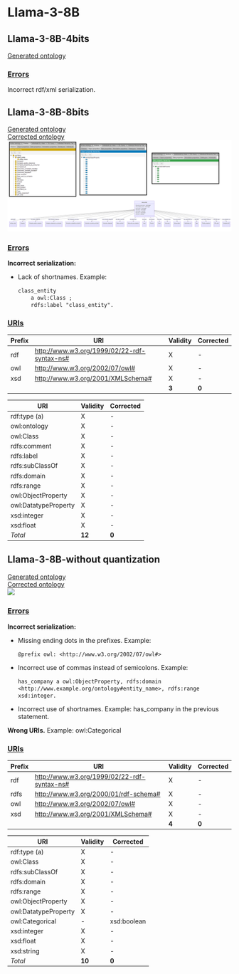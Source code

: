 # Llama-3-8B

## Llama-3-8B-4bits

[Generated ontology](./4bits_ontology.txt)


### [Errors](./ontology_4bits_notes.txt)

Incorrect rdf/xml serialization.



## Llama-3-8B-8bits

[Generated ontology](./8bits_ontology.txt)
<br>
[Corrected ontology](./8bits_ontology_corrected.txt)
<br>
![](./8bits_ontology_corrected.png)


### [Errors](./ontology_8bits_notes.txt)

**Incorrect serialization:**
-   Lack of shortnames. Example:
    ```
    class_entity
        a owl:Class ;
        rdfs:label "class_entity".
    ```

### [URIs](./8bits_ontology_URIs.xlsx)

| Prefix | URI                                           | Validity | Corrected |
|--------|-----------------------------------------------|----------|-----------|
| rdf    | http://www.w3.org/1999/02/22-rdf-syntax-ns#   | X        | -         |
| owl    | http://www.w3.org/2002/07/owl#                | X        | -         |
| xsd    | http://www.w3.org/2001/XMLSchema#             | X        | -         |
|        |                                               | **3**    | **0**     |


| URI                  | Validity | Corrected            |
|----------------------|----------|----------------------|
| rdf:type (a)         | X        | -                    |
| owl:ontology         | X        | -                    |
| owl:Class            | X        | -                    |
| rdfs:comment         | X        | -                    |
| rdfs:label           | X        | -                    |
| rdfs:subClassOf      | X        | -                    |
| rdfs:domain          | X        | -                    |
| rdfs:range           | X        | -                    |
| owl:ObjectProperty   | X        | -                    |
| owl:DatatypeProperty | X        | -                    |
| xsd:integer          | X        | -                    |
| xsd:float            | X        | -                    |
| *Total*              | **12**   | **0**                |



## Llama-3-8B-without quantization

[Generated ontology](./ontology.txt)
<br>
[Corrected ontology](./ontology_corrected.txt)
<br>
![](./ontology_corrected.png)


### [Errors](./ontology_8bits_notes.txt)

**Incorrect serialization:**
-   Missing ending dots in the prefixes. Example:
    ```
    @prefix owl: <http://www.w3.org/2002/07/owl#>
    ```

-   Incorrect use of commas instead of semicolons. Example:
    ```
    has_company a owl:ObjectProperty, rdfs:domain <http://www.example.org/ontology#entity_name>, rdfs:range xsd:integer.
    ```

-   Incorrect use of shortnames. Example: has_company in the previous statement.

**Wrong URIs.** Example: owl:Categorical


### [URIs](./8bits_ontology_URIs.xlsx)

| Prefix | URI                                           | Validity | Corrected |
|--------|-----------------------------------------------|----------|-----------|
| rdf    | http://www.w3.org/1999/02/22-rdf-syntax-ns#   | X        | -         |
| rdfs   | http://www.w3.org/2000/01/rdf-schema#         | X        | -         |
| owl    | http://www.w3.org/2002/07/owl#                | X        | -         |
| xsd    | http://www.w3.org/2001/XMLSchema#             | X        | -         |
|        |                                               | **4**    | **0**     |


| URI                  | Validity | Corrected            |
|----------------------|----------|----------------------|
| rdf:type (a)         | X        | -                    |
| owl:Class            | X        | -                    |
| rdfs:subClassOf      | X        | -                    |
| rdfs:domain          | X        | -                    |
| rdfs:range           | X        | -                    |
| owl:ObjectProperty   | X        | -                    |
| owl:DatatypeProperty | X        | -                    |
| owl:Categorical      | -        | xsd:boolean          |
| xsd:integer          | X        | -                    |
| xsd:float            | X        | -                    |
| xsd:string           | X        | -                    |
| *Total*              | **10**   | **0**                |